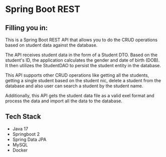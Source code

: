 # Spring Boot REST

## Filling you in:

This is a Spring Boot REST API that allows you to do the CRUD operations based on student data against the database. 

The API receives student data in the form of a Student DTO. Based on the student's ID, the application calculates the gender and date of birth (DOB). It then utilizes the StudentDAO to persist the student entity in the database. 

This API supports other CRUD operations like getting all the students, getting a single student based on the student nic, delete a student from the database and also user can search a student by the student name.

Additionally, this API gets the student data file as a valid exel format and process the data and import all the data to the database. 


## Tech Stack
- Java 17
- Springboot 2
- Spring Data JPA
- MySQL
- Docker
